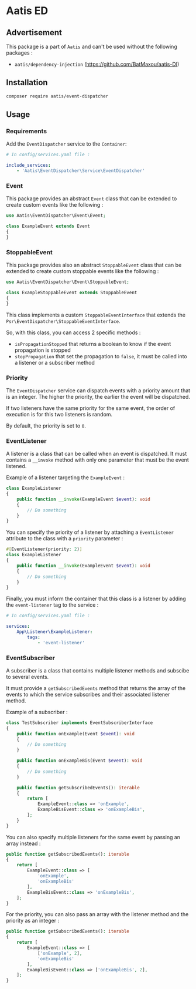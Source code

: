 # Aatis ED

## Advertisement

This package is a part of `Aatis` and can't be used without the following packages :
- `aatis/dependency-injection` (https://github.com/BatMaxou/aatis-DI)

## Installation

```bash
composer require aatis/event-dispatcher
```

## Usage

### Requirements

Add the `EventDispatcher` service to the `Container`:

```yaml
# In config/services.yaml file :

include_services:
    - 'Aatis\EventDispatcher\Service\EventDispatcher'
```

### Event

This package provides an abstract `Event` class that can be extended to create custom events like the following :

```php
use Aatis\EventDispatcher\Event\Event;

class ExampleEvent extends Event
{
}
```

### StoppableEvent

This package provides also an abstract `StoppableEvent` class that can be extended to create custom stoppable events like the following :

```php
use Aatis\EventDispatcher\Event\StoppableEvent;

class ExampleStoppableEvent extends StoppableEvent
{
}
```

This class implements a custom `StoppableEventInterface` that extends the `Psr\EventDispatcher\StoppableEventInterface`.

So, with this class, you can access 2 specific methods :
- `isPropagationStopped` that returns a boolean to know if the event propagation is stopped
- `stopPropagation` that set the propagation to `false`, it must be called into a listener or a subscriber method

### Priority

The `EventDispatcher` service can dispatch events with a priority amount that is an integer. The higher the priority, the earlier the event will be dispatched.

If two listeners have the same priority for the same event, the order of execution is for this two listeners is random.

By default, the priority is set to `0`.

### EventListener

A listener is a class that can be called when an event is dispatched. It must contains a `__invoke` method with only one parameter that must be the event listened.

Example of a listener targeting the `ExampleEvent` :

```php
class ExampleListener
{
    public function __invoke(ExampleEvent $event): void
    {
        // Do something
    }
}
```

You can specify the priority of a listener by attaching a `EventListener` attribute to the class with a `priority` parameter :

```php
#[EventListener(priority: 2)]
class ExampleListener
{
    public function __invoke(ExampleEvent $event): void
    {
        // Do something
    }
}
```

Finally, you must inform the container that this class is a listener by adding the `event-listener` tag to the service :

```yaml
# In config/services.yaml file :

services:
    App\Listener\ExampleListener:
        tags:
            - 'event-listener'
```

### EventSubscriber

A subscriber is a class that contains multiple listener methods and subscibe to several events.

It must provide a `getSubscribedEvents` method that returns the array of the events to which the service subscribes and their associated listener method.

Example of a subscriber :

```php
class TestSubscriber implements EventSubscriberInterface
{
    public function onExample(Event $event): void
    {
        // Do something
    }

    public function onExampleBis(Event $event): void
    {
        // Do something
    }

    public function getSubscribedEvents(): iterable
    {
        return [
            ExampleEvent::class => 'onExample',
            ExampleBisEvent::class => 'onExampleBis',
        ];
    }
}
```

You can also specify multiple listeners for the same event by passing an array instead :

```php
public function getSubscribedEvents(): iterable
{
    return [
        ExampleEvent::class => [
            'onExample',
            'onExampleBis'
        ],
        ExampleBisEvent::class => 'onExampleBis',
    ];
}
```

For the priority, you can also pass an array with the listener method and the priority as an integer :

```php
public function getSubscribedEvents(): iterable
{
    return [
        ExampleEvent::class => [
            ['onExample', 2],
            'onExampleBis'
        ],
        ExampleBisEvent::class => ['onExampleBis', 2],
    ];
}
```
